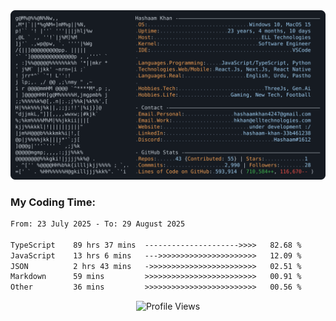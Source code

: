 <a href="https://github.com/HashaamKhan19/HashaamKhan19">
  <picture>
    <source media="(prefers-color-scheme: dark)" srcset="https://raw.githubusercontent.com/HashaamKhan19/HashaamKhan19/main/dark_mode.svg">
    <img alt="Hashaam Khan's GitHub Profile README" src="https://raw.githubusercontent.com/HashaamKhan19/HashaamKhan19/main/dark_mode.svg">
  </picture>
</a>

<h3>My Coding Time:</h1>
<!--START_SECTION:waka-->

```txt
From: 23 July 2025 - To: 29 August 2025

TypeScript    89 hrs 37 mins  --------------------->>>>   82.68 %
JavaScript    13 hrs 6 mins   --->>>>>>>>>>>>>>>>>>>>>>   12.09 %
JSON          2 hrs 43 mins   ->>>>>>>>>>>>>>>>>>>>>>>>   02.51 %
Markdown      59 mins         >>>>>>>>>>>>>>>>>>>>>>>>>   00.91 %
Other         36 mins         >>>>>>>>>>>>>>>>>>>>>>>>>   00.56 %
```

<!--END_SECTION:waka-->

<p align="center">
  <img src="https://komarev.com/ghpvc/?username=HashaamKhan19&color=grey&style=for-the-badge&abbreviated=true" alt="Profile Views"/>
</p>
